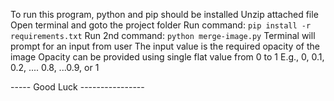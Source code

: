To run this program, python and pip should be installed
Unzip attached file
Open terminal and goto the project folder
Run command:
    `pip install -r requirements.txt`
Run 2nd command:
    `python merge-image.py`
Terminal will prompt for an input from user
The input value is the required opacity of the image 
Opacity can be provided using single flat value from 0 to 1
E.g., 0, 0.1, 0.2, .... 0.8, ...0.9, or 1


----- Good Luck ----------------